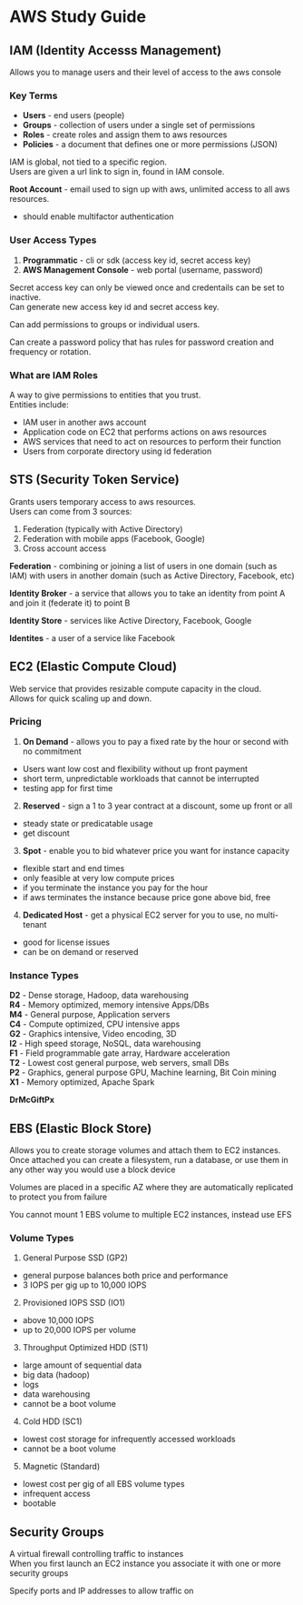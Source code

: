 # AWS Study Guide

## IAM (Identity Accesss Management)
Allows you to manage users and their level of access to the aws console

### Key Terms
* **Users** - end users (people)
* **Groups** - collection of users under a single set of permissions
* **Roles** - create roles and assign them to aws resources
* **Policies** - a document that defines one or more permissions (JSON)

IAM is global, not tied to a specific region.  
Users are given a url link to sign in, found in IAM console.

**Root Account** - email used to sign up with aws, unlimited access to all aws resources.
  - should enable multifactor authentication

### User Access Types
1. **Programmatic** - cli or sdk (access key id, secret access key)
2. **AWS Management Console** - web portal (username, password)

Secret access key can only be viewed once and credentails can be set to inactive.  
Can generate new access key id and secret access key.

Can add permissions to groups or individual users.

Can create a password policy that has rules for password creation and frequency or rotation.

### What are IAM Roles
A way to give permissions to entities that you trust.  
Entities include: 
* IAM user in another aws account
* Application code on EC2 that performs actions on aws resources
* AWS services that need to act on resources to perform their function
* Users from corporate directory using id federation

## STS (Security Token Service) 
Grants users temporary access to aws resources.  
Users can come from 3 sources:
1. Federation (typically with Active Directory)
2. Federation with mobile apps (Facebook, Google)
3. Cross account access

**Federation** - combining or joining a list of users in one domain (such as IAM) with users in another domain (such as Active Directory, Facebook, etc)

**Identity Broker** - a service that allows you to take an identity from point A and join it (federate it) to point B

**Identity Store** - services like Active Directory, Facebook, Google

**Identites** - a user of a service like Facebook

## EC2 (Elastic Compute Cloud)
Web service that provides resizable compute capacity in the cloud.  
Allows for quick scaling up and down.

### Pricing
1. **On Demand** - allows you to pay a fixed rate by the hour or second with no commitment
  * Users want low cost and flexibility without up front payment
  * short term, unpredictable workloads that cannot be interrupted
  * testing app for first time
2. **Reserved** - sign a 1 to 3 year contract at a discount, some up front or all
  * steady state or predicatable usage 
  * get discount
3. **Spot** - enable you to bid whatever price you want for instance capacity
  * flexible start and end times
  * only feasible at very low compute prices
  * if you terminate the instance you pay for the hour
  * if aws terminates the instance because price gone above bid, free
4. **Dedicated Host** - get a physical EC2 server for you to use, no multi-tenant
  * good for license issues
  * can be on demand or reserved
  
### Instance Types
**D2** - Dense storage, Hadoop, data warehousing  
**R4** - Memory optimized, memory intensive Apps/DBs  
**M4** - General purpose, Application servers  
**C4** - Compute optimized, CPU intensive apps  
**G2** - Graphics intensive, Video encoding, 3D  
**I2** - High speed storage, NoSQL, data warehousing  
**F1** - Field programmable gate array, Hardware acceleration  
**T2** - Lowest cost general purpose, web servers, small DBs  
**P2** - Graphics, general purpose GPU, Machine learning, Bit Coin mining  
**X1** - Memory optimized, Apache Spark  

**DrMcGiftPx**

## EBS (Elastic Block Store) 
Allows you to create storage volumes and attach them to EC2 instances.  
Once attached you can create a filesystem, run a database, or use them in any other way you would use a block device

Volumes are placed in a specific AZ where they are automatically replicated to protect you from failure 

You cannot mount 1 EBS volume to multiple EC2 instances, instead use EFS

### Volume Types
1. General Purpose SSD (GP2)
  * general purpose balances both price and performance
  * 3 IOPS per gig up to 10,000 IOPS
2. Provisioned IOPS SSD (IO1)
  * above 10,000 IOPS
  * up to 20,000 IOPS per volume
3. Throughput Optimized HDD (ST1)
  * large amount of sequential data
  * big data (hadoop)
  * logs
  * data warehousing
  * cannot be a boot volume
4. Cold HDD (SC1)
  * lowest cost storage for infrequently accessed workloads
  * cannot be a boot volume
5. Magnetic (Standard)
  * lowest cost per gig of all EBS volume types 
  * infrequent access
  * bootable
  
## Security Groups
A virtual firewall controlling traffic to instances  
When you first launch an EC2 instance you associate it with one or more security groups

Specify ports and IP addresses to allow traffic on

